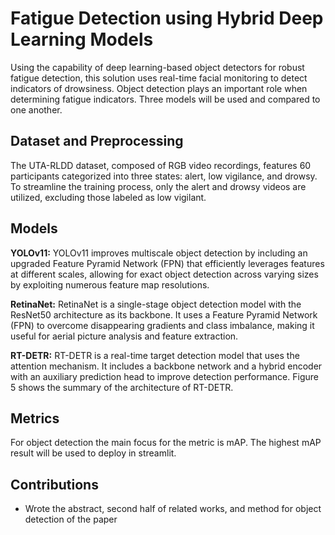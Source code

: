 # Fatigue Detection using Hybrid Deep Learning Models
Using the capability of deep learning-based object detectors for robust fatigue detection, this solution uses real-time facial monitoring to detect indicators of drowsiness. Object detection plays an important role when determining fatigue indicators. Three models will be used and compared to one another.
## Dataset and Preprocessing
The UTA-RLDD dataset, composed of RGB video recordings, features 60 participants categorized into three states: alert, low vigilance, and drowsy. To streamline the training process, only the alert and drowsy videos are utilized, excluding those labeled as low vigilant.
## Models
<b> YOLOv11:</b> YOLOv11 improves multiscale object detection by including an upgraded Feature Pyramid Network (FPN) that efficiently leverages features at different scales, allowing for exact object detection across varying sizes by exploiting numerous feature map resolutions.

<b>RetinaNet:</b> RetinaNet is a single-stage object detection model with the ResNet50 architecture as its backbone. It uses a Feature Pyramid Network (FPN) to overcome disappearing gradients and class imbalance, making it useful for aerial picture analysis and feature extraction.

<b>RT-DETR:</b> RT-DETR is a real-time target detection model that uses the attention mechanism. It includes a backbone network and a hybrid encoder with an auxiliary prediction head to improve detection performance.  Figure 5 shows the summary of the architecture of RT-DETR.
## Metrics
For object detection the main focus for the metric is mAP. The highest mAP result will be used to deploy in streamlit.
## Contributions
- Wrote the abstract, second half of related works, and method for object detection of the paper

